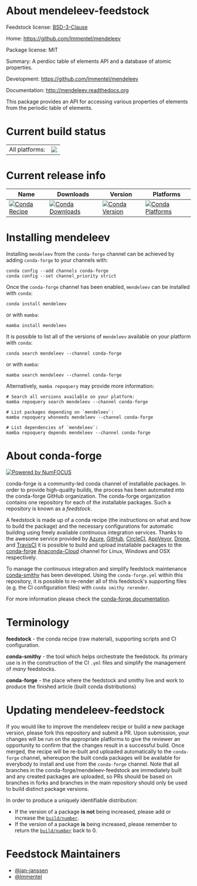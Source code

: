 About mendeleev-feedstock
=========================

Feedstock license: [BSD-3-Clause](https://github.com/conda-forge/mendeleev-feedstock/blob/main/LICENSE.txt)

Home: https://github.com/lmmentel/mendeleev

Package license: MIT

Summary: A perdioc table of elements API and a database of atomic properties.

Development: https://github.com/lmmentel/mendeleev

Documentation: http://mendeleev.readthedocs.org

This package provides an API for accessing various properties
of elements from the periodic table of elements.


Current build status
====================


<table><tr><td>All platforms:</td>
    <td>
      <a href="https://dev.azure.com/conda-forge/feedstock-builds/_build/latest?definitionId=7097&branchName=main">
        <img src="https://dev.azure.com/conda-forge/feedstock-builds/_apis/build/status/mendeleev-feedstock?branchName=main">
      </a>
    </td>
  </tr>
</table>

Current release info
====================

| Name | Downloads | Version | Platforms |
| --- | --- | --- | --- |
| [![Conda Recipe](https://img.shields.io/badge/recipe-mendeleev-green.svg)](https://anaconda.org/conda-forge/mendeleev) | [![Conda Downloads](https://img.shields.io/conda/dn/conda-forge/mendeleev.svg)](https://anaconda.org/conda-forge/mendeleev) | [![Conda Version](https://img.shields.io/conda/vn/conda-forge/mendeleev.svg)](https://anaconda.org/conda-forge/mendeleev) | [![Conda Platforms](https://img.shields.io/conda/pn/conda-forge/mendeleev.svg)](https://anaconda.org/conda-forge/mendeleev) |

Installing mendeleev
====================

Installing `mendeleev` from the `conda-forge` channel can be achieved by adding `conda-forge` to your channels with:

```
conda config --add channels conda-forge
conda config --set channel_priority strict
```

Once the `conda-forge` channel has been enabled, `mendeleev` can be installed with `conda`:

```
conda install mendeleev
```

or with `mamba`:

```
mamba install mendeleev
```

It is possible to list all of the versions of `mendeleev` available on your platform with `conda`:

```
conda search mendeleev --channel conda-forge
```

or with `mamba`:

```
mamba search mendeleev --channel conda-forge
```

Alternatively, `mamba repoquery` may provide more information:

```
# Search all versions available on your platform:
mamba repoquery search mendeleev --channel conda-forge

# List packages depending on `mendeleev`:
mamba repoquery whoneeds mendeleev --channel conda-forge

# List dependencies of `mendeleev`:
mamba repoquery depends mendeleev --channel conda-forge
```


About conda-forge
=================

[![Powered by
NumFOCUS](https://img.shields.io/badge/powered%20by-NumFOCUS-orange.svg?style=flat&colorA=E1523D&colorB=007D8A)](https://numfocus.org)

conda-forge is a community-led conda channel of installable packages.
In order to provide high-quality builds, the process has been automated into the
conda-forge GitHub organization. The conda-forge organization contains one repository
for each of the installable packages. Such a repository is known as a *feedstock*.

A feedstock is made up of a conda recipe (the instructions on what and how to build
the package) and the necessary configurations for automatic building using freely
available continuous integration services. Thanks to the awesome service provided by
[Azure](https://azure.microsoft.com/en-us/services/devops/), [GitHub](https://github.com/),
[CircleCI](https://circleci.com/), [AppVeyor](https://www.appveyor.com/),
[Drone](https://cloud.drone.io/welcome), and [TravisCI](https://travis-ci.com/)
it is possible to build and upload installable packages to the
[conda-forge](https://anaconda.org/conda-forge) [Anaconda-Cloud](https://anaconda.org/)
channel for Linux, Windows and OSX respectively.

To manage the continuous integration and simplify feedstock maintenance
[conda-smithy](https://github.com/conda-forge/conda-smithy) has been developed.
Using the ``conda-forge.yml`` within this repository, it is possible to re-render all of
this feedstock's supporting files (e.g. the CI configuration files) with ``conda smithy rerender``.

For more information please check the [conda-forge documentation](https://conda-forge.org/docs/).

Terminology
===========

**feedstock** - the conda recipe (raw material), supporting scripts and CI configuration.

**conda-smithy** - the tool which helps orchestrate the feedstock.
                   Its primary use is in the construction of the CI ``.yml`` files
                   and simplify the management of *many* feedstocks.

**conda-forge** - the place where the feedstock and smithy live and work to
                  produce the finished article (built conda distributions)


Updating mendeleev-feedstock
============================

If you would like to improve the mendeleev recipe or build a new
package version, please fork this repository and submit a PR. Upon submission,
your changes will be run on the appropriate platforms to give the reviewer an
opportunity to confirm that the changes result in a successful build. Once
merged, the recipe will be re-built and uploaded automatically to the
`conda-forge` channel, whereupon the built conda packages will be available for
everybody to install and use from the `conda-forge` channel.
Note that all branches in the conda-forge/mendeleev-feedstock are
immediately built and any created packages are uploaded, so PRs should be based
on branches in forks and branches in the main repository should only be used to
build distinct package versions.

In order to produce a uniquely identifiable distribution:
 * If the version of a package **is not** being increased, please add or increase
   the [``build/number``](https://docs.conda.io/projects/conda-build/en/latest/resources/define-metadata.html#build-number-and-string).
 * If the version of a package **is** being increased, please remember to return
   the [``build/number``](https://docs.conda.io/projects/conda-build/en/latest/resources/define-metadata.html#build-number-and-string)
   back to 0.

Feedstock Maintainers
=====================

* [@jan-janssen](https://github.com/jan-janssen/)
* [@lmmentel](https://github.com/lmmentel/)

